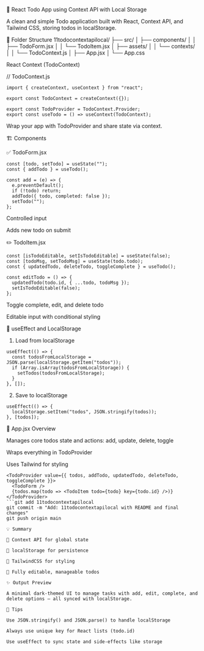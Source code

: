 📝 React Todo App using Context API with Local Storage

A clean and simple Todo application built with React, Context API, and Tailwind CSS, storing todos in localStorage.

📁 Folder Structure
11todocontextapilocal/
├── src/
│   ├── components/
│   │   ├── TodoForm.jsx
│   │   └── TodoItem.jsx
│   ├── assets/
│   │   └── contexts/
│   │       └── TodoContext.js
│   ├── App.jsx
│   └── App.css

React Context (TodoContext)

// TodoContext.js
```
import { createContext, useContext } from "react";

export const TodoContext = createContext({});

export const TodoProvider = TodoContext.Provider;
export const useTodo = () => useContext(TodoContext);
```
Wrap your app with TodoProvider and share state via context.

🏗️ Components

✅ TodoForm.jsx
```
const [todo, setTodo] = useState("");
const { addTodo } = useTodo();

const add = (e) => {
  e.preventDefault();
  if (!todo) return;
  addTodo({ todo, completed: false });
  setTodo("");
};
```
Controlled input

Adds new todo on submit

✏️ TodoItem.jsx
```
const [isTodoEditable, setIsTodoEditable] = useState(false);
const [todoMsg, setTodoMsg] = useState(todo.todo);
const { updatedTodo, deleteTodo, toggleComplete } = useTodo();

const editTodo = () => {
  updatedTodo(todo.id, { ...todo, todoMsg });
  setIsTodoEditable(false);
};
```
Toggle complete, edit, and delete todo

Editable input with conditional styling

🧠 useEffect and LocalStorage

1. Load from localStorage
```
useEffect(() => {
  const todosFromLocalStorage = JSON.parse(localStorage.getItem("todos"));
  if (Array.isArray(todosFromLocalStorage)) {
    setTodos(todosFromLocalStorage);
  }
}, []);
```
2. Save to localStorage
```
useEffect(() => {
  localStorage.setItem("todos", JSON.stringify(todos));
}, [todos]);
```
🧩 App.jsx Overview

Manages core todos state and actions: add, update, delete, toggle

Wraps everything in TodoProvider

Uses Tailwind for styling
```
<TodoProvider value={{ todos, addTodo, updatedTodo, deleteTodo, toggleComplete }}>
  <TodoForm />
  {todos.map(todo => <TodoItem todo={todo} key={todo.id} />)}
</TodoProvider>
```git add 11todocontextapilocal
git commit -m "Add: 11todocontextapilocal with README and final changes"
git push origin main

💡 Summary

🔄 Context API for global state

💾 localStorage for persistence

🎨 TailwindCSS for styling

🔧 Fully editable, manageable todos

✨ Output Preview

A minimal dark-themed UI to manage tasks with add, edit, complete, and delete options — all synced with localStorage.

📌 Tips

Use JSON.stringify() and JSON.parse() to handle localStorage

Always use unique key for React lists (todo.id)

Use useEffect to sync state and side-effects like storage
